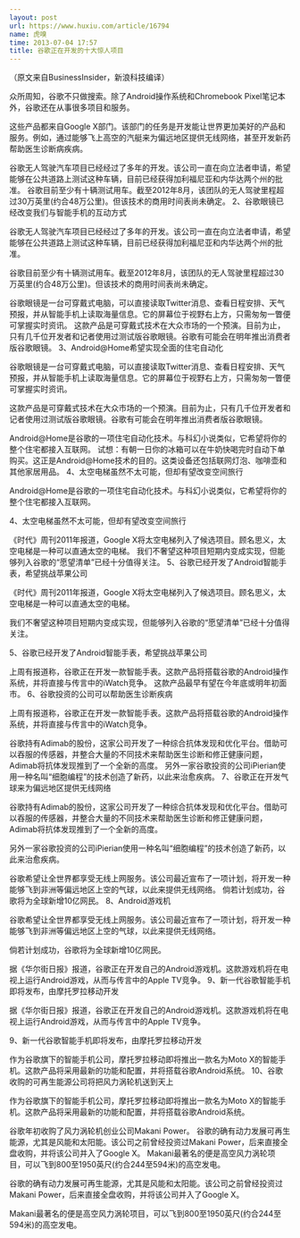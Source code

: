 ```yaml
---
layout: post
url: https://www.huxiu.com/article/16794
name: 虎嗅
time: 2013-07-04 17:57
title: 谷歌正在开发的十大惊人项目
---
```

（原文来自BusinessInsider，新浪科技编译）

众所周知，谷歌不只做搜索。除了Android操作系统和Chromebook Pixel笔记本外，谷歌还在从事很多项目和服务。

这些产品都来自Google X部门。该部门的任务是开发能让世界更加美好的产品和服务。例如，通过能够飞上高空的汽艇来为偏远地区提供无线网络，甚至开发新药帮助医生诊断病疾病。

谷歌无人驾驶汽车项目已经经过了多年的开发。该公司一直在向立法者申请，希望能够在公共道路上测试这种车辆，目前已经获得加利福尼亚和内华达两个州的批准。 谷歌目前至少有十辆测试用车。截至2012年8月，该团队的无人驾驶里程超过30万英里(约合48万公里)。但该技术的商用时间表尚未确定。 2、谷歌眼镜已经改变我们与智能手机的互动方式

谷歌无人驾驶汽车项目已经经过了多年的开发。该公司一直在向立法者申请，希望能够在公共道路上测试这种车辆，目前已经获得加利福尼亚和内华达两个州的批准。

谷歌目前至少有十辆测试用车。截至2012年8月，该团队的无人驾驶里程超过30万英里(约合48万公里)。但该技术的商用时间表尚未确定。

谷歌眼镜是一台可穿戴式电脑，可以直接读取Twitter消息、查看日程安排、天气预报，并从智能手机上读取海量信息。它的屏幕位于视野右上方，只需匆匆一瞥便可掌握实时资讯。 这款产品是可穿戴式技术在大众市场的一个预演。目前为止，只有几千位开发者和记者使用过测试版谷歌眼镜。谷歌有可能会在明年推出消费者版谷歌眼镜。 3、Android@Home希望实现全面的住宅自动化

谷歌眼镜是一台可穿戴式电脑，可以直接读取Twitter消息、查看日程安排、天气预报，并从智能手机上读取海量信息。它的屏幕位于视野右上方，只需匆匆一瞥便可掌握实时资讯。

这款产品是可穿戴式技术在大众市场的一个预演。目前为止，只有几千位开发者和记者使用过测试版谷歌眼镜。谷歌有可能会在明年推出消费者版谷歌眼镜。

Android@Home是谷歌的一项住宅自动化技术。与科幻小说类似，它希望将你的整个住宅都接入互联网。 试想：有朝一日你的冰箱可以在牛奶快喝完时自动下单购买。这正是Android@Home技术的目的。这类设备还包括联网灯泡、咖啡壶和其他家居用品。 4、太空电梯虽然不太可能，但却有望改变空间旅行

Android@Home是谷歌的一项住宅自动化技术。与科幻小说类似，它希望将你的整个住宅都接入互联网。

4、太空电梯虽然不太可能，但却有望改变空间旅行

《时代》周刊2011年报道，Google X将太空电梯列入了候选项目。顾名思义，太空电梯是一种可以直通太空的电梯。 我们不奢望这种项目短期内变成实现，但能够列入谷歌的“愿望清单”已经十分值得关注。 5、谷歌已经开发了Android智能手表，希望挑战苹果公司

《时代》周刊2011年报道，Google X将太空电梯列入了候选项目。顾名思义，太空电梯是一种可以直通太空的电梯。

我们不奢望这种项目短期内变成实现，但能够列入谷歌的“愿望清单”已经十分值得关注。

5、谷歌已经开发了Android智能手表，希望挑战苹果公司

上周有报道称，谷歌正在开发一款智能手表。这款产品将搭载谷歌的Android操作系统，并将直接与传言中的iWatch竞争。 这款产品最早有望在今年底或明年初面市。 6、谷歌投资的公司可以帮助医生诊断疾病

上周有报道称，谷歌正在开发一款智能手表。这款产品将搭载谷歌的Android操作系统，并将直接与传言中的iWatch竞争。

谷歌持有Adimab的股份，这家公司开发了一种综合抗体发现和优化平台。借助可以吞服的传感器，并整合大量的不同技术来帮助医生诊断和修正健康问题，Adimab将抗体发现推到了一个全新的高度。 另外一家谷歌投资的公司iPierian使用一种名叫“细胞编程”的技术创造了新药，以此来治愈疾病。 7、谷歌正在开发气球来为偏远地区提供无线网络

谷歌持有Adimab的股份，这家公司开发了一种综合抗体发现和优化平台。借助可以吞服的传感器，并整合大量的不同技术来帮助医生诊断和修正健康问题，Adimab将抗体发现推到了一个全新的高度。

另外一家谷歌投资的公司iPierian使用一种名叫“细胞编程”的技术创造了新药，以此来治愈疾病。

谷歌希望让全世界都享受无线上网服务。该公司最近宣布了一项计划，将开发一种能够飞到非洲等偏远地区上空的气球，以此来提供无线网络。 倘若计划成功，谷歌将为全球新增10亿网民。 8、Android游戏机

谷歌希望让全世界都享受无线上网服务。该公司最近宣布了一项计划，将开发一种能够飞到非洲等偏远地区上空的气球，以此来提供无线网络。

倘若计划成功，谷歌将为全球新增10亿网民。

据《华尔街日报》报道，谷歌正在开发自己的Android游戏机。这款游戏机将在电视上运行Android游戏，从而与传言中的Apple TV竞争。 9、新一代谷歌智能手机即将发布，由摩托罗拉移动开发

据《华尔街日报》报道，谷歌正在开发自己的Android游戏机。这款游戏机将在电视上运行Android游戏，从而与传言中的Apple TV竞争。

9、新一代谷歌智能手机即将发布，由摩托罗拉移动开发

作为谷歌旗下的智能手机公司，摩托罗拉移动即将推出一款名为Moto X的智能手机。这款产品将采用最新的功能和配置，并将搭载谷歌Android系统。 10、谷歌收购的可再生能源公司将把风力涡轮机送到天上

作为谷歌旗下的智能手机公司，摩托罗拉移动即将推出一款名为Moto X的智能手机。这款产品将采用最新的功能和配置，并将搭载谷歌Android系统。

谷歌年初收购了风力涡轮机创业公司Makani Power。 谷歌的确有动力发展可再生能源，尤其是风能和太阳能。该公司之前曾经投资过Makani Power，后来直接全盘收购，并将该公司并入了Google X。 Makani最著名的便是高空风力涡轮项目，可以飞到800至1950英尺(约合244至594米)的高空发电。

谷歌的确有动力发展可再生能源，尤其是风能和太阳能。该公司之前曾经投资过Makani Power，后来直接全盘收购，并将该公司并入了Google X。

Makani最著名的便是高空风力涡轮项目，可以飞到800至1950英尺(约合244至594米)的高空发电。

